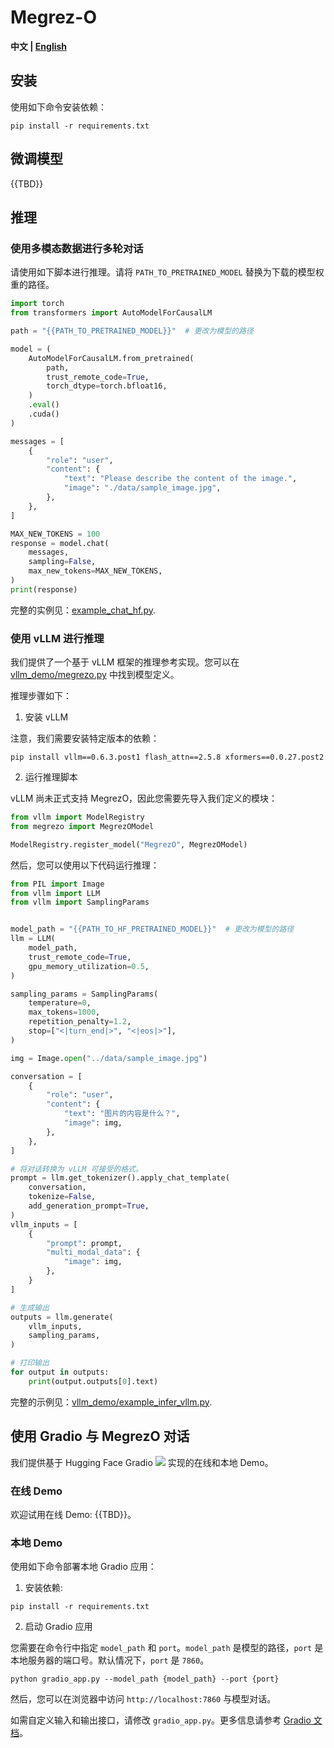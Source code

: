 # Megrez-O

<strong>中文 |
[English](./README.md)</strong>

## 安装

使用如下命令安装依赖：

```shell
pip install -r requirements.txt
```

## 微调模型

{{TBD}}

## 推理

### 使用多模态数据进行多轮对话

请使用如下脚本进行推理。请将 `PATH_TO_PRETRAINED_MODEL` 替换为下载的模型权重的路径。

```python
import torch
from transformers import AutoModelForCausalLM

path = "{{PATH_TO_PRETRAINED_MODEL}}"  # 更改为模型的路径

model = (
    AutoModelForCausalLM.from_pretrained(
        path,
        trust_remote_code=True,
        torch_dtype=torch.bfloat16,
    )
    .eval()
    .cuda()
)

messages = [
    {
        "role": "user",
        "content": {
            "text": "Please describe the content of the image.",
            "image": "./data/sample_image.jpg",
        },
    },
]

MAX_NEW_TOKENS = 100
response = model.chat(
    messages,
    sampling=False,
    max_new_tokens=MAX_NEW_TOKENS,
)
print(response)
```

完整的实例见：[example_chat_hf.py](example_chat_hf.py).

### 使用 vLLM 进行推理

我们提供了一个基于 vLLM 框架的推理参考实现。您可以在 [vllm_demo/megrezo.py](vllm_demo/megrezo.py) 中找到模型定义。

推理步骤如下：

1. 安装 vLLM

注意，我们需要安装特定版本的依赖：

```shell
pip install vllm==0.6.3.post1 flash_attn==2.5.8 xformers==0.0.27.post2
```

2. 运行推理脚本

vLLM 尚未正式支持 MegrezO，因此您需要先导入我们定义的模块：

```python
from vllm import ModelRegistry
from megrezo import MegrezOModel

ModelRegistry.register_model("MegrezO", MegrezOModel)
```

然后，您可以使用以下代码运行推理：

```python
from PIL import Image
from vllm import LLM
from vllm import SamplingParams


model_path = "{{PATH_TO_HF_PRETRAINED_MODEL}}"  # 更改为模型的路径
llm = LLM(
    model_path,
    trust_remote_code=True,
    gpu_memory_utilization=0.5,
)

sampling_params = SamplingParams(
    temperature=0,
    max_tokens=1000,
    repetition_penalty=1.2,
    stop=["<|turn_end|>", "<|eos|>"],
)

img = Image.open("../data/sample_image.jpg")

conversation = [
    {
        "role": "user",
        "content": {
            "text": "图片的内容是什么？",
            "image": img,
        },
    },
]

# 将对话转换为 vLLM 可接受的格式。
prompt = llm.get_tokenizer().apply_chat_template(
    conversation,
    tokenize=False,
    add_generation_prompt=True,
)
vllm_inputs = [
    {
        "prompt": prompt,
        "multi_modal_data": {
            "image": img,
        },
    }
]

# 生成输出
outputs = llm.generate(
    vllm_inputs,
    sampling_params,
)

# 打印输出
for output in outputs:
    print(output.outputs[0].text)
```

完整的示例见：[vllm_demo/example_infer_vllm.py](vllm_demo/example_infer_vllm.py).

## 使用 Gradio 与 MegrezO 对话

我们提供基于 Hugging Face Gradio <a href='https://github.com/gradio-app/gradio'><img src='https://img.shields.io/github/stars/gradio-app/gradio'></a> 实现的在线和本地 Demo。

### 在线 Demo

欢迎试用在线 Demo: {{TBD}}。

### 本地 Demo
  
使用如下命令部署本地 Gradio 应用：

1. 安装依赖:

```shell
pip install -r requirements.txt
```

2. 启动 Gradio 应用

您需要在命令行中指定 `model_path` 和 `port`。`model_path` 是模型的路径，`port` 是本地服务器的端口号。默认情况下，`port` 是 `7860`。

```shell
python gradio_app.py --model_path {model_path} --port {port}
```

然后，您可以在浏览器中访问 `http://localhost:7860` 与模型对话。

如需自定义输入和输出接口，请修改 `gradio_app.py`。更多信息请参考 [Gradio 文档](https://gradio.app/docs)。
